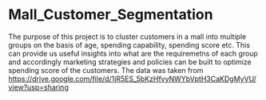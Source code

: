 # Mall_Customer_Segmentation
The purpose of this project is to cluster customers in a mall into multiple groups on the basis of age, spending capability, spending score etc. This can provide us useful insights into what are the requiremetns of each group and accordingly marketing strategies and policies can be built to optimize spending score of the customers.
The data was taken from https://drive.google.com/file/d/1jR5ES_5bKzHfvyNWYbVptH3CaKDgMyVU/view?usp=sharing 
